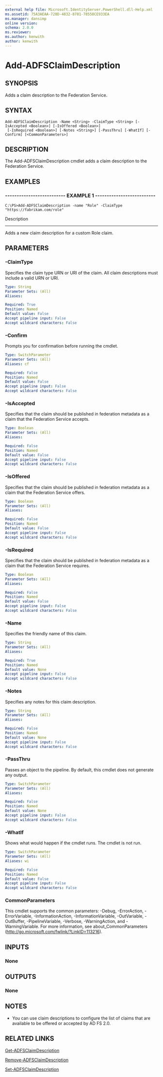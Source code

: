 ```yaml
---
external help file: Microsoft.IdentityServer.PowerShell.dll-Help.xml
ms.assetid: 75A3AEAA-728D-4832-8781-78558CE933EA
ms.manager: dansimp
online version: 
schema: 2.0.0
ms.reviewer:
ms.author: kenwith
author: kenwith
---
```


# Add-ADFSClaimDescription

## SYNOPSIS
Adds a claim description to the Federation Service.

## SYNTAX

```
Add-ADFSClaimDescription -Name <String> -ClaimType <String> [-IsAccepted <Boolean>] [-IsOffered <Boolean>]
 [-IsRequired <Boolean>] [-Notes <String>] [-PassThru] [-WhatIf] [-Confirm] [<CommonParameters>]
```

## DESCRIPTION
The Add-ADFSClaimDescription cmdlet adds a claim description to the Federation Service.

## EXAMPLES

### -------------------------- EXAMPLE 1 --------------------------
```
C:\PS>Add-ADFSClaimDescription -name "Role" -ClaimType "https://fabrikam.com/role"
```

Description

-----------

Adds a new claim description for a custom Role claim.

## PARAMETERS

### -ClaimType
Specifies the claim type URN or URI of the claim. 
All claim descriptions must include a valid URN or URI.

```yaml
Type: String
Parameter Sets: (All)
Aliases: 

Required: True
Position: Named
Default value: False
Accept pipeline input: False
Accept wildcard characters: False
```

### -Confirm
Prompts you for confirmation before running the cmdlet.

```yaml
Type: SwitchParameter
Parameter Sets: (All)
Aliases: cf

Required: False
Position: Named
Default value: False
Accept pipeline input: False
Accept wildcard characters: False
```

### -IsAccepted
Specifies that the claim should be published in federation metadata as a claim that the Federation Service accepts.

```yaml
Type: Boolean
Parameter Sets: (All)
Aliases: 

Required: False
Position: Named
Default value: False
Accept pipeline input: False
Accept wildcard characters: False
```

### -IsOffered
Specifies that the claim should be published in federation metadata as a claim that the Federation Service offers.

```yaml
Type: Boolean
Parameter Sets: (All)
Aliases: 

Required: False
Position: Named
Default value: False
Accept pipeline input: False
Accept wildcard characters: False
```

### -IsRequired
Specifies that the claim should be published in federation metadata as a claim that the Federation Service requires.

```yaml
Type: Boolean
Parameter Sets: (All)
Aliases: 

Required: False
Position: Named
Default value: False
Accept pipeline input: False
Accept wildcard characters: False
```

### -Name
Specifies the friendly name of this claim.

```yaml
Type: String
Parameter Sets: (All)
Aliases: 

Required: True
Position: Named
Default value: None
Accept pipeline input: False
Accept wildcard characters: False
```

### -Notes
Specifies any notes for this claim description.

```yaml
Type: String
Parameter Sets: (All)
Aliases: 

Required: False
Position: Named
Default value: None
Accept pipeline input: False
Accept wildcard characters: False
```

### -PassThru
Passes an object to the pipeline.
By default, this cmdlet does not generate any output.

```yaml
Type: SwitchParameter
Parameter Sets: (All)
Aliases: 

Required: False
Position: Named
Default value: None
Accept pipeline input: False
Accept wildcard characters: False
```

### -WhatIf
Shows what would happen if the cmdlet runs.
The cmdlet is not run.

```yaml
Type: SwitchParameter
Parameter Sets: (All)
Aliases: wi

Required: False
Position: Named
Default value: False
Accept pipeline input: False
Accept wildcard characters: False
```

### CommonParameters
This cmdlet supports the common parameters: -Debug, -ErrorAction, -ErrorVariable, -InformationAction, -InformationVariable, -OutVariable, -OutBuffer, -PipelineVariable, -Verbose, -WarningAction, and -WarningVariable. For more information, see about_CommonParameters (http://go.microsoft.com/fwlink/?LinkID=113216).

## INPUTS

### None

## OUTPUTS

### None

## NOTES
* You can use claim descriptions to configure the list of claims that are available to be offered or accepted by AD FS 2.0.

## RELATED LINKS

[Get-ADFSClaimDescription](./Get-ADFSClaimDescription.md)

[Remove-ADFSClaimDescription](./Remove-ADFSClaimDescription.md)

[Set-ADFSClaimDescription](./Set-ADFSClaimDescription.md)

